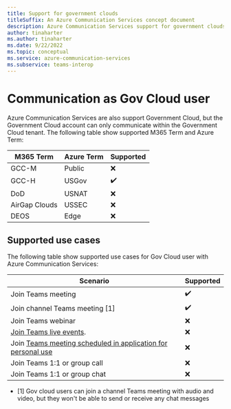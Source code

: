 ```yaml
---
title: Support for government clouds
titleSuffix: An Azure Communication Services concept document
description: Azure Communication Services support for government clouds accounts
author: tinaharter
ms.author: tinaharter
ms.date: 9/22/2022
ms.topic: conceptual
ms.service: azure-communication-services
ms.subservice: teams-interop
---
```


# Communication as Gov Cloud user
Azure Communication Services are also support Government Cloud, but the Government Cloud account can only communicate within the Government Cloud tenant. The following table show supported M365 Term and Azure Term:

| M365 Term | Azure Term | Supported |
| --- | --- | --- |
| GCC-M | Public | ❌ |
| GCC-H | USGov | ✔️ |
| DoD | USNAT | ❌ |
| AirGap Clouds | USSEC | ❌ |
| DEOS | Edge | ❌ |

## Supported use cases

The following table show supported use cases for Gov Cloud user with Azure Communication Services:

| Scenario | Supported |
| --- | --- |
| Join Teams meeting | ✔️ |
| Join channel Teams meeting [1] | ✔️ |
| Join Teams webinar | ❌ |
| [Join Teams live events](/microsoftteams/teams-live-events/what-are-teams-live-events).| ❌ |
| Join [Teams meeting scheduled in application for personal use](https://www.microsoft.com/microsoft-teams/teams-for-home) | ❌ |
| Join Teams 1:1 or group call | ❌ |
| Join Teams 1:1 or group chat | ❌ |

- [1] Gov cloud users can join a channel Teams meeting with audio and video, but they won't be able to send or receive any chat messages
